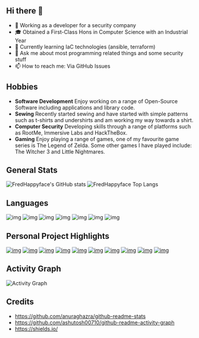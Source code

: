 ## Hi there 👋

<!--
**FredHappyface/FredHappyface** is a ✨ _special_ ✨ repository because its `README.md` (this file) appears on your GitHub profile.

- 👯 Looking to collaborate on ...
- 🤔 Looking for help with ...
- 😄 Pronouns: ...
- ⚡ Fun fact: ...
-->

- 🔭 Working as a developer for a security company
- 🎓 Obtained a First-Class Hons in Computer Science with an Industrial Year
- 🌱 Currently learning IaC technologies (ansible, terraform)
- 💬 Ask me about most programming related things and some security stuff
- 📫 How to reach me: Via GitHub Issues

## Hobbies

- **Software Development** Enjoy working on a range of
  Open-Source Software including applications and library code.
- **Sewing** Recently started sewing and have started with simple patterns
  such as t-shirts and undershirts and am working my way towards a shirt.
- **Computer Security** Developing skills through a range of platforms
  such as RootMe, Immersive Labs and HackTheBox.
- **Gaming** Enjoy playing a range of games, one of my favourite game
  series is The Legend of Zelda. Some other games I have played include:
  The Witcher 3 and Little Nightmares.

## General Stats

![FredHappyface's GitHub stats](https://github-readme-stats.vercel.app/api?username=FredHappyface&count_private=true&show_icons=true&theme=radical&hide_border=true&include_all_commits=true&count_private=true&role=OWNER,COLLABORATOR)
![FredHappyface Top Langs](https://github-readme-stats.vercel.app/api/top-langs/?username=FredHappyface&langs_count=8&theme=radical&hide_border=true&layout=compact&card_width=445&include_all_commits=true&count_private=true&role=OWNER,COLLABORATOR&hide=css)

## Languages

![img](https://img.shields.io/badge/-Python-000?style=for-the-badge&logo=python&color=151515&logoColor=000&labelColor=fd428e)
![img](https://img.shields.io/badge/-Kotlin-000?style=for-the-badge&logo=kotlin&color=151515&logoColor=000&labelColor=fd428e)
![img](https://img.shields.io/badge/-Java-000?style=for-the-badge&logo=coffeescript&color=151515&logoColor=000&labelColor=fd428e)
![img](https://img.shields.io/badge/-JavaScript-000?style=for-the-badge&logo=javascript&color=151515&logoColor=000&labelColor=fd428e)
![img](https://img.shields.io/badge/-HTML-000?style=for-the-badge&logo=html5&color=151515&logoColor=000&labelColor=fd428e)
![img](https://img.shields.io/badge/-CSS-000?style=for-the-badge&logo=css3&color=151515&logoColor=000&labelColor=fd428e)
![img](https://img.shields.io/badge/-Nunjucks-000?style=for-the-badge&logo=nunjucks&color=151515&logoColor=000&labelColor=fd428e)

## Personal Project Highlights

[![img](https://github-readme-stats.vercel.app/api/pin/?username=FredHappyface&theme=radical&hide_border=true&repo=VSCode.OSKeybindings)](https://github.com/FredHappyface/VSCode.OSKeybindings)
[![img](https://github-readme-stats.vercel.app/api/pin/?username=FredHappyface&theme=radical&hide_border=true&repo=CPP.ImageEncoder)](https://github.com/FredHappyface/CPP.ImageEncoder)
[![img](https://github-readme-stats.vercel.app/api/pin/?username=FredHappyface&theme=radical&hide_border=true&repo=Android.EweSticker)](https://github.com/FredHappyface/Android.EweSticker)
[![img](https://github-readme-stats.vercel.app/api/pin/?username=FredHappyface&theme=radical&hide_border=true&repo=Android.FHCode)](https://github.com/FredHappyface/Android.FHCode)
[![img](https://github-readme-stats.vercel.app/api/pin/?username=FHPythonUtils&theme=radical&hide_border=true&repo=Cli2Gui)](https://github.com/FHPythonUtils/Cli2Gui)
[![img](https://github-readme-stats.vercel.app/api/pin/?username=FHPythonUtils&theme=radical&hide_border=true&repo=PyLottie)](https://github.com/FHPythonUtils/PyLottie)
[![img](https://github-readme-stats.vercel.app/api/pin/?username=FHPythonUtils&theme=radical&hide_border=true&repo=BlendModes)](https://github.com/FHPythonUtils/BlendModes)
[![img](https://github-readme-stats.vercel.app/api/pin/?username=FHPythonUtils&theme=radical&hide_border=true&repo=SVGTrace)](https://github.com/FHPythonUtils/SVGTrace)
[![img](https://github-readme-stats.vercel.app/api/pin/?username=FHPWA&theme=radical&hide_border=true&repo=passwordgen)](https://github.com/FHPWA/passwordgen)
[![img](https://github-readme-stats.vercel.app/api/pin/?username=FHPWA&theme=radical&hide_border=true&repo=aerodice)](https://github.com/FHPWA/aerodice)

## Activity Graph

![Activity Graph](https://github-readme-activity-graph.cyclic.app/graph?username=fredhappyface&bg_color=151515&color=fff&line=fd428e&point=fd428e&area=true&hide_border=true)

## Credits

- https://github.com/anuraghazra/github-readme-stats
- https://github.com/ashutosh00710/github-readme-activity-graph
- https://shields.io/
